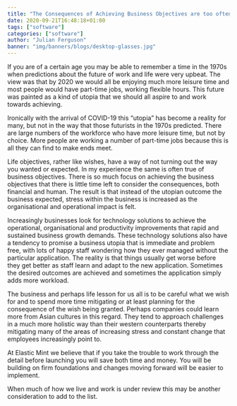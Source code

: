 ```yaml
---
title: "The Consequences of Achieving Business Objectives are too often Overlooked"
date: 2020-09-21T16:48:18+01:00
tags: ["software"]
categories: ["software"]
author: "Julian Ferguson"
banner: "img/banners/blogs/desktop-glasses.jpg"
---
```


If you are of a certain age you may be able to remember a time in the 1970s when predictions about the future of work and life were very upbeat. The view was that by 2020 we would all be enjoying much more leisure time and most people would have part-time jobs, working flexible hours. This future was painted as a kind of utopia that we should all aspire to and work towards achieving.  

Ironically with the arrival of COVID-19 this “utopia” has become a reality for many, but not in the way that those futurists in the 1970s predicted. There are large numbers of the workforce who have more leisure time, but not by choice. More people are working a number of part-time jobs because this is all they can find to make ends meet.  

Life objectives, rather like wishes, have a way of not turning out the way you wanted or expected.  In my experience the same is often true of business objectives. There is so much focus on achieving the business objectives that there is little time left to consider the consequences, both financial and human. The result is that instead of the utopian outcome the business expected, stress within the business is increased as the organisational and operational impact is felt.  

Increasingly businesses look for technology solutions to achieve the operational, organisational and productivity improvements that rapid and sustained business growth demands. These technology solutions also have a tendency to promise a business utopia that is immediate and problem free, with lots of happy staff wondering how they ever managed without the particular application. The reality is that things usually get worse before they get better as staff learn and adapt to the new application. Sometimes the desired outcomes are achieved and sometimes the application simply adds more workload.  

The business and perhaps life lesson for us all is to be careful what we wish for and to spend more time mitigating or at least planning for the consequence of the wish being granted.  Perhaps companies could learn more from Asian cultures in this regard. They tend to approach challenges in a much more holistic way than their western counterparts thereby mitigating many of the areas of increasing stress and constant change that employees increasingly point to.   

At Elastic Mint we believe that if you take the trouble to work through the detail before launching you will save both time and money. You will be building on firm foundations and changes moving forward will be easier to implement. 

When much of how we live and work is under review this may be another consideration to add to the list. 